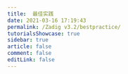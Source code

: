 ```yaml
---
title:  最佳实践
date: 2021-03-16 17:19:43
permalink: /Zadig v3.2/bestpractice/
tutorialsShowcase: true
sidebar: true
article: false 
comment: false
editLink: false
---
```


